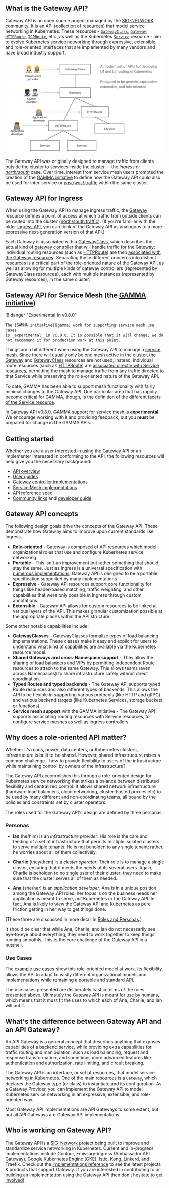 ## What is the Gateway API?

Gateway API is an open source project managed by the
[SIG-NETWORK][sig-network] community. It is an API (collection of resources)
that model service networking in Kubernetes. These resources -
[`GatewayClass`][GatewayClass], [`Gateway`][Gateway],
[`HTTPRoute`][HTTPRoute], [`TCPRoute`][TCPRoute], etc., as well as the
Kubernetes [`Service`][Service] resource - aim to evolve Kubernetes service
networking through expressive, extensible, and role-oriented interfaces that
are implemented by many vendors and have broad industry support.

[GatewayClass]: /api-types/gatewayclass
[Gateway]: /api-types/gateway
[HTTPRoute]: /api-types/httproute
[TCPRoute]: /api-types/tcproute
[Service]: https://kubernetes.io/docs/concepts/services-networking/service/

![Gateway API Model](./images/api-model.png)

The Gateway API was originally designed to manage traffic from clients outside
the cluster to services inside the cluster -- the _ingress_ or
[_north/south_][north/south traffic] case. Over time, interest from service
mesh users prompted the creation of the [GAMMA initiative][gamma] to define
how the Gateway API could also be used for inter-service or [_east/west_
traffic][east/west traffic] within the same cluster.

## Gateway API for Ingress <a name="for-ingress"></a>

When using the Gateway API to manage ingress traffic, the [Gateway] resource
defines a point of access at which traffic from outside clients can be routed
into the cluster ([north/south traffic]). (If you're familiar with the older
[Ingress API], you can think of the Gateway API as analogous to a
more-expressive next-generation version of that API.)

Each Gateway is associated with a [GatewayClass], which describes the actual
kind of [gateway controller] that will handle traffic for the Gateway;
individual routing resources (such as [HTTPRoute]) are then [associated with
the Gateway resources][gateway-attachment]. Separating these different
concerns into distinct resources is a critical part of the role-oriented
nature of the Gateway API, as well as allowing for multiple kinds of gateway
controllers (represented by GatewayClass resources), each with multiple
instances (represented by Gateway resources), in the same cluster.

[Ingress API]:https://kubernetes.io/docs/concepts/services-networking/ingress/
[north/south traffic]:/concepts/glossary#northsouth-traffic
[east/west traffic]:/concepts/glossary#eastwest-traffic
[gateway controller]:/concepts/glossary#gateway-controller
[gateway-attachment]:/concepts/api-overview#attaching-routes-to-gateways

## Gateway API for Service Mesh (the [GAMMA initiative][gamma]) <a name="for-service-mesh"></a>

!!! danger "Experimental in v0.8.0"

    The [GAMMA initiative][gamma] work for supporting service mesh use cases
    is _experimental_ in v0.8.0. It is possible that it will change; we do
    not recommend it for production work at this point.

Things are a bit different when using the Gateway API to manage a [service
mesh][service-mesh]. Since there will usually only be one mesh active in the
cluster, the [Gateway] and [GatewayClass] resources are not used; instead,
individual route resources (such as [HTTPRoute]) are [associated directly with
Service resources][mesh-attachment], permitting the mesh to manage traffic
from any traffic directed to that Service while preserving the role-oriented
nature of the Gateway API.

To date, GAMMA has been able to support mesh functionality with fairly minimal
changes to the Gateway API. One particular area that has rapidly become
critical for GAMMA, though, is the definition of the different [facets of the
Service resource][service-facets].

In Gateway API v0.8.0, GAMMA support for service mesh is **experimental**. We
encourage working with it and providing feedback, but you **must** be prepared
for change in the GAMMA APIs.

[gamma]:/contributing/gamma/
[service-mesh]:/concepts/glossary#service-mesh
[service-facets]:/concepts/service-facets
[mesh-attachment]:/concepts/api-overview#attaching-routes-to-services

## Getting started

Whether you are a user interested in using the Gateway API or an implementer
interested in conforming to the API, the following resources will help give
you the necessary background:

- [API overview](/concepts/api-overview)
- [User guides](/guides)
- [Gateway controller implementations](/implementations#gateways)
- [Service Mesh implementations](/implementations#meshes)
- [API reference spec](/references/spec)
- [Community links](/contributing/community) and [developer guide](/contributing/devguide)

## Gateway API concepts
The following design goals drive the concepts of the Gateway API. These
demonstrate how Gateway aims to improve upon current standards like Ingress.

- **Role-oriented** - Gateway is composed of API resources which model
organizational roles that use and configure Kubernetes service networking.
- **Portable** - This isn't an improvement but rather something
that should stay the same. Just as Ingress is a universal specification with
[numerous implementations](https://kubernetes.io/docs/concepts/services-networking/ingress-controllers/),
Gateway API is designed to be a portable specification supported by many
implementations.
- **Expressive** - Gateway API resources support core functionality for things
like header-based matching, traffic weighting, and other capabilities that
were only possible in Ingress through custom annotations.
- **Extensible** - Gateway API allows for custom resources to be linked at
various layers of the API. This makes granular customization possible at the
appropriate places within the API structure.

Some other notable capabilities include:

- **GatewayClasses** - GatewayClasses formalize types of load balancing
implementations. These classes make it easy and explicit for users to
understand what kind of capabilities are available via the Kubernetes resource
model.
- **Shared Gateways and cross-Namespace support** - They allow the sharing of
load balancers and VIPs by permitting independent Route resources to attach to
the same Gateway. This allows teams (even across Namespaces) to share
infrastructure safely without direct coordination.
- **Typed Routes and typed backends** - The Gateway API supports typed Route
resources and also different types of backends. This allows the API to be
flexible in supporting various protocols (like HTTP and gRPC) and
various backend targets (like Kubernetes Services, storage buckets, or
functions).
- **Service mesh support** with the GAMMA initiative - The Gateway API
supports associating routing resources with Service resources, to configure
service meshes as well as ingress controllers.

## Why does a role-oriented API matter?

Whether it’s roads, power, data centers, or Kubernetes clusters,
infrastructure is built to be shared. However, shared infrastructure raises a
common challenge - how to provide flexibility to users of the infrastructure
while maintaining control by owners of the infrastructure?

The Gateway API accomplishes this through a role-oriented design for
Kubernetes service networking that strikes a balance between distributed
flexibility and centralized control. It allows shared network infrastructure
(hardware load balancers, cloud networking, cluster-hosted proxies etc) to be
used by many different and non-coordinating teams, all bound by the policies
and constraints set by cluster operators.

The roles used for the Gateway API's design are defined by three personas:

### Personas

- **Ian** (he/him) is an _infrastructure provider_. His role is the care and
  feeding of a set of infrastructure that permits multiple isolated clusters
  to serve multiple tenants. He is not beholden to any single tenant; rather,
  he worries about all of them collectively.

- **Charlie** (they/them) is a _cluster operator_. Their role is to manage a
  single cluster, ensuring that it meets the needs of its several users.
  Again, Charlie is beholden to no single user of their cluster; they need to
  make sure that the cluster serves all of them as needed.

- **Ana** (she/her) is an _application developer_. Ana is in a unique position
  among the Gateway API roles: her focus is on the business needs her
  application is meant to serve, _not_ Kubernetes or the Gateway API. In fact,
  Ana is likely to view the Gateway API and Kubernetes as pure friction
  getting in her way to get things done.

(These three are discussed in more detail in [Roles and
Personas](/concepts/roles-and-personas).)

It should be clear that while Ana, Charlie, and Ian do not necessarily see
eye-to-eye about everything, they need to work together to keep things running
smoothly. This is the core challenge of the Gateway API in a nutshell.

### Use Cases

The [example use cases][use-cases] show this role-oriented model at work. Its
flexibility allows the API to adapt to vastly different organizational models
and implementations while remaining a portable and standard API.

The use cases presented are deliberately cast in terms of the roles presented
above. Ultimately the Gateway API is meant for use by humans, which means that
it must fit the uses to which each of Ana, Charlie, and Ian will put it.

[use-cases]:/concepts/use-cases

## What's the difference between Gateway API and an API Gateway?

An API Gateway is a general concept that describes anything that exposes
capabilities of a backend service, while providing extra capabilities for
traffic routing and manipulation, such as load balancing, request and response
transformation, and sometimes more advanced features like authentication and
authorization, rate limiting, and circuit breaking.

The Gateway API is an interface, or set of resources, that model service
networking in Kubernetes. One of the main resources is a `Gateway`, which
declares the Gateway type (or class) to instantiate and its configuration. As
a Gateway Provider, you can implement the Gateway API to model Kubernetes
service networking in an expressive, extensible, and role-oriented way.

Most Gateway API implementations are API Gateways to some extent, but not all
API Gateways are Gateway API implementations.

## Who is working on Gateway API?

The Gateway API is a
[SIG-Network](https://github.com/kubernetes/community/tree/master/sig-network)
project being built to improve and standardize service networking in
Kubernetes. Current and in-progress implementations include Contour,
Emissary-ingress (Ambassador API Gateway), Google Kubernetes Engine (GKE),
Istio, Kong, Linkerd, and Traefik. Check out the [implementations
reference](implementations.md) to see the latest projects & products that
support Gateway. If you are interested in contributing to or building an
implementation using the Gateway API then don’t hesitate to [get
involved!](/contributing/community)

[sig-network]: https://github.com/kubernetes/community/tree/master/sig-network

